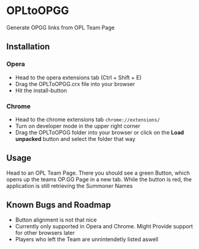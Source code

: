 # OPLtoOPGG
 Generate OPGG links from OPL Team Page

## Installation
### Opera
- Head to the opera extensions tab (Ctrl + Shift + E)
- Drag the OPLToOPGG.crx file into your browser
- Hit the install-button

### Chrome
- Head to the chrome extensions tab ```chrome://extensions/```
- Turn on developer mode in the upper right corner
- Drag the OPLToOPGG folder into your browser or click on the **Load unpacked** button and select the folder that way

## Usage

Head to an OPL Team Page. There you should see a green Button, which opens up the teams OP.GG Page in a new tab. While the button is red, the application is still retrieving the Summoner Names

## Known Bugs and Roadmap

- Button alignment is not that nice
- Currently only supported in Opera and Chrome. Might Provide support for other browsers later
- Players who left the Team are unnintendetly listed aswell
